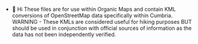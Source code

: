 - 👋 Hi
These files are for use within Organic Maps and contain KML conversions of OpenStreetMap data specifically within Cumbria. 
WARNING - These KMLs are considered useful for hiking purposes BUT should be used in conjunction with official sources of information as the data has not been independently verified.
<!---
pwb999/pwb999 is a ✨ special ✨ repository because its `README.md` (this file) appears on your GitHub profile.
You can click the Preview link to take a look at your changes.
--->
